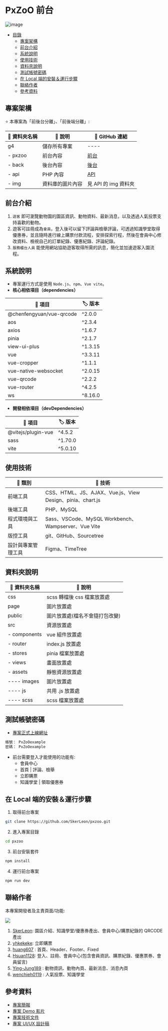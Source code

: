 PxZoO 前台
===

![image](https://hackmd.io/_uploads/HyMALfNpp.png)


- [目錄](#pxzoo-前台)
  - [專案架構](#專案架構)
  - [前台介紹](#前台介紹)
  - [系統說明](#系統說明)
  - [使用技術](#使用技術)
  - [資料夾說明](#資料夾說明)
  - [測試帳號密碼](#測試帳號密碼)
  - [在 Local 端的安裝＆運行步驟](#在-local-端的安裝運行步驟)
  - [聯絡作者](#聯絡作者)
  - [參考資料](#參考資料)

## 專案架構
:star: 本專案為「前後台分離」、「前後端分離」: 

| :file_folder: 資料夾名稱 | :memo: 說明 | :link: GitHub 連結  |
| -------- | -------------- | ----- |
| g4       | 儲存所有專案     | ----  |
| - pxzoo  | 前台內容        | [前台](https://github.com/SkerLeon/pxzoo)  |
| - back   | 後台內容        | [後台](https://github.com/Hsuan1128/PxZoO-admin)  |
| - api    | PHP 內容       | [API](https://github.com/yhkekeke/PxZoO_API)  |
| - img    | 資料庫的圖片內容 | 見 API 的 img 資料夾  |


## 前台介紹
1. `遊客` 即可瀏覽動物園的園區資訊、動物資料、最新消息，以及透過人氣投票支持喜歡的動物。
2. 遊客可註冊成為`會員`，登入後可以留下評論與檢舉評論，可透過知識學堂取得優惠券，並且隨時進行線上購票付款流程，安排探索行程，然後在會員中心修改資料、檢視自己的訂單紀錄、優惠紀錄、評論紀錄。
3. `服務櫃台人員` 能使用網站協助遊客取得所需的訊息，簡化並加速遊客入園流程。

## 系統說明
* 專案運行方式是使用 `Node.js`、`npm`、`Vue vite`。
* **核心相依項目（dependencies）**

| :pushpin: 項目 | :label:  版本 |
| -------- | -------- |
| @chenfengyuan/vue-qrcode | ^2.0.0 |
| aos | ^2.3.4 |
| axios | ^1.6.7 |
| pinia | ^2.1.7 |
| view-ui-plus | ^1.3.15 |
| vue | ^3.3.11 |
| vue-cropper | ^1.1.1 |
| vue-native-websocket | ^2.0.15 |
| vue-qrcode | ^2.2.2 |
| vue-router | ^4.2.5 |
| ws | ^8.16.0 |


* **開發相依項目（devDependencies）**

| :pushpin: 項目 | :label:  版本 |
| -------- | -------- |
| @vitejs/plugin-vue | ^4.5.2 |
| sass | ^1.70.0 |
| vite | ^5.0.10 |


## 使用技術
| :pushpin: 類別 | :wrench: 技術 |
| ------------- | ------------ |
| 前端工具       | CSS、HTML、JS、AJAX、Vue.js、View Design、pinia、chart.js  |
| 後端工具 | PHP、MySQL |
| 程式環境與工具 | Sass、VSCode、MySQL Workbench、Wampserver、Vue Vite |
| 版控工具 | git、GitHub、Sourcetree |
| 設計與專案管理工具 | Figma、TimeTree |

## 資料夾說明
| :file_folder: 資料夾名稱 | :memo: 說明 |
| -------- | ------------- |
| css     | scss 轉檔後 css 檔案放置處 |
| page     | 圖片放置處    |
| public     | 圖片放置處(檔名不會隨打包改變) |
| src     | 資源放置處     |
| - components | vue 組件放置處 |
| - router | index.js 放置處   |
| - stores | pinia 檔案放置處   |
| - views | 畫面放置處     |
| - assets   | 靜態資源放置處    |
| ---- images | 圖片放置處      |
| ---- js     | 共用 .js 放置處 |
| ---- scss   | scss 檔案放置處 |

## 測試帳號密碼
* [專案正式上線網址](https://tibamef2e.com/chd104/g4/)
```sh
帳號： PxZoOexample
密碼： PxZoOexample
```

* 前台需要登入才能使用的功能有: 
  * 會員中心
  * 首頁 | 評論、檢舉
  * 立即購票
  * 知識學堂 | 領取優惠券

## 在 Local 端的安裝＆運行步驟
1. 取得前台專案
```sh
git clone https://github.com/SkerLeon/pxzoo.git
```

2. 進入專案目錄
```sh
cd pxzoo
```

3. 前台安裝套件
```sh
npm install
```
4. 運行前台專案
```sh
npm run dev
```

## 聯絡作者
本專案開發者及主責頁面/功能:  

<a href="https://github.com/SkerLeon/pxzoo/graphs/contributors">
  <img src="https://contrib.rocks/image?repo=SkerLeon/pxzoo" />
</a>  

1. [SkerLeon](https://github.com/SkerLeon): 園區介紹、知識學堂/優惠券產出、會員中心/購票紀錄的 QRCODE 產出
2. [yhkekeke](https://github.com/yhkekeke): 立即購票
3. [huang607](https://github.com/huang607) : 首頁、Header、Footer、Fixed
4. [Hsuan1128](https://github.com/Hsuan1128): 登入、註冊、會員中心(包含會員資訊、購票紀錄、優惠票券、會員留言)
5. [Ying-Jung189](https://github.com/Ying-Jung189) : 動物資訊、動物內頁、最新消息、消息內頁
6. [wenchieh0119](https://github.com/wenchieh0119) : 人氣投票、知識學堂

## 參考資料
* [專案簡報](https://docs.google.com/spreadsheets/d/1d7xajKl-_hGmBGOUZ3mqe0n8COaip61Ku1Xc3MEIni4/edit#gid=1055140317&range=E5)
* [專案 Demo 影片](https://www.youtube.com/watch?v=wMNHY-WFYpA&ab_channel=%E7%B7%AF%E8%82%B2TibaMe%E5%B0%B1%E6%A5%AD%E9%A4%8A%E6%88%90%E7%8F%AD)
* [專案技術文件](https://drive.google.com/drive/folders/1dhqDJZqMZtEm1SKmbbDQ95awtH3yeofr)
* [專案 UI/UX 設計稿](https://www.figma.com/file/YCfP69MYr9OBUSBmMqePIr/%E7%B7%AF%E8%82%B2-%7C-%E5%9C%98%E9%AB%94%E5%B0%88%E9%A1%8C-6-PxZoO?type=design&node-id=515%3A9347&mode=design&t=DTzDguwhyjsUlTiD-1)
